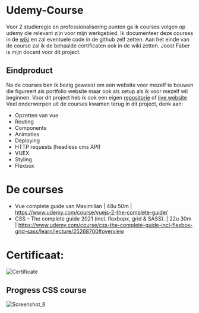 # Udemy-Course
Voor 2 studieregie en professionalisering punten ga ik courses volgen op udemy die relevant zijn voor mijn werkgebied.
Ik documenteer deze courses in de [wiki](https://github.com/LarsBreuren/Udemy-Courses/wiki) en zal eventuele code in de github zelf zetten.
Aan het einde van de course zal ik de behaalde certificaten ook in de wiki zetten.
Joost Faber is mijn docent voor dit project.

## Eindproduct
Na de courses ben ik bezig geweest om een website voor mezelf te bouwen die figureert als portfolio website maar ook als setup als ik voor mezelf wil beginnen. 
Voor dit project heb ik ook een eigen [repositorie](https://github.com/LarsBreuren/websiteFabriek) of [live website](https://website-fabriek.nl)
Veel onderwerpen uit de courses kwamen terug in dit project, denk aan:
- Opzetten van vue
- Routing 
- Components 
- Animaties 
- Deploying
- HTTP requests (headless cms API)
- VUEX
- Styling 
- Flexbox 

# De courses
- Vue complete guide van Maximilian | 48u 50m | https://www.udemy.com/course/vuejs-2-the-complete-guide/
- CSS - The complete guide 2021 (incl. flexbopx, grid & SASS). | 22u 30m | https://www.udemy.com/course/css-the-complete-guide-incl-flexbox-grid-sass/learn/lecture/25268700#overview


# Certificaat:

![Certificate](https://user-images.githubusercontent.com/43336468/108981021-99a29480-768c-11eb-9389-65fed93fff4e.jpg)


## Progress CSS course 

![Screenshot_6](https://user-images.githubusercontent.com/43336468/110612170-39cde280-8190-11eb-9393-1ec4d2224880.png)

